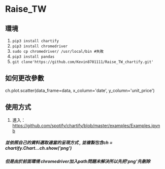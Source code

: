 # Raise_TW
## 環境
1. ``pip3 install chartify``
2. ``pip3 install chromedriver``
3. ``sudo cp chromedriver/ /usr/local/bin #失敗``
4. ``pip3 install pandas``
5. ``git clone'https://github.com/Kevin8701111/Raise_TW_chartify.git'``
## 如何更改參數 
ch.plot.scatter(data_frame=data,
        x_column='date',
        y_column='unit_price')

## 使用方式
1. 進入：https://github.com/spotify/chartify/blob/master/examples/Examples.ipynb
##### 並依照自己的資料選取適當的呈現方式 , 並複製包含ch = chartify.Chart...ch.show('png')
##### 但是由於前面環境 chromedriver加入path問題未解決所以先把'png'先刪除

